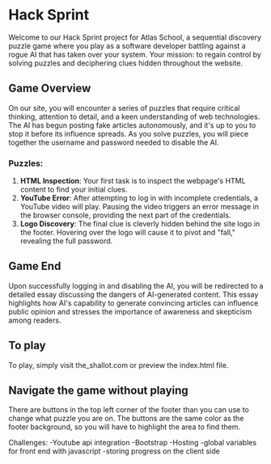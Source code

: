 # Hack Sprint

Welcome to our Hack Sprint project for Atlas School, a sequential discovery puzzle game where you play as a software developer battling against a rogue AI that has taken over your system. Your mission: to regain control by solving puzzles and deciphering clues hidden throughout the website.

## Game Overview

On our site, you will encounter a series of puzzles that require critical thinking, attention to detail, and a keen understanding of web technologies. The AI has begun posting fake articles autonomously, and it's up to you to stop it before its influence spreads. As you solve puzzles, you will piece together the username and password needed to disable the AI.

### Puzzles:

1. **HTML Inspection**: Your first task is to inspect the webpage's HTML content to find your initial clues.
2. **YouTube Error**: After attempting to log in with incomplete credentials, a YouTube video will play. Pausing the video triggers an error message in the browser console, providing the next part of the credentials.
3. **Logo Discovery**: The final clue is cleverly hidden behind the site logo in the footer. Hovering over the logo will cause it to pivot and "fall," revealing the full password.

## Game End

Upon successfully logging in and disabling the AI, you will be redirected to a detailed essay discussing the dangers of AI-generated content. This essay highlights how AI's capability to generate convincing articles can influence public opinion and stresses the importance of awareness and skepticism among readers.

## To play

To play, simply visit the_shallot.com or preview the index.html file.

## Navigate the game without playing

There are buttons in the top left corner of the footer than you can use to change what puzzle you are on. The buttons are the same color as the footer background, so you will have to highlight the area to find them.


  Challenges:
    -Youtube api integration
    -Bootstrap
    -Hosting
    -global variables for front end with javascript
    -storing progress on the client side

